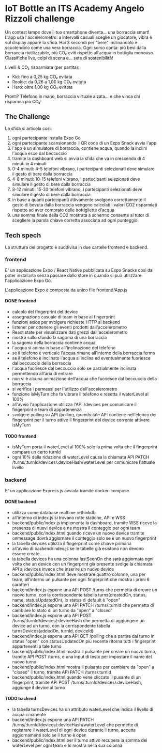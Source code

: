 # IoT Bottle an ITS Academy Angelo Rizzoli challenge

Un contest lampo dove il tuo smartphone diventa… una borraccia smart!
L’app usa l'accelerometro: a intervalli casuali sceglie un giocatore, vibra e sul display appare la sfida.
Hai 3 secondi per “bere” inclinandolo e scuotendolo come una vera borraccia.
Ogni sorso conta: più bevi dalla borraccia riutilizzabile, più CO₂ eviti rispetto all’acqua in bottiglia monouso.
Classifiche live, colpi di scena e… sete di sostenibilità!

Livelli & CO₂ risparmiata (per partita):
- Kid: fino a 0,25 kg CO₂ evitata
- Rookie: da 0,26 a 1,00 kg CO₂ evitata
- Hero: oltre 1,00 kg CO₂ evitata

Pronti? Telefono in mano, borraccia virtuale alzata… e che vinca chi risparmia più CO₂!

## The Challenge

La sfida si articola così:
1. ogni partecipante installa Expo Go 
2. ogni partecipante scansionando il QR code di un Expo Snack avvia l'app
3. l'app è un simulatore di borraccia, contiene acqua, quando la inclini l'acqua esce dal beccuccio
4. tramite la dashboard web si avvia la sfida che va in crescendo di 4 minuti in 4 minuti
5. 0-4 minuti: 4-5 telefoni vibrano, i partecipanti selezionati deve simulare il gesto di bere dalla borraccia
6. 4-8 minuti: 10-15 telefoni vibrano, i partecipanti selezionati deve simulare il gesto di bere dalla borraccia
7. 8-12 minuti: 15-30 telefoni vibrano, i partecipanti selezionati deve simulare il gesto di bere dalla borraccia
8. in base a quanti partecipanti attivamente svolgono correttamente il gesto di bevuta dalla borraccia vengono calcolati i valori CO2 risparmiati rispetto ad aver comprato delle bottigliette d'acqua
9. una somma finale della CO2 mostrata a schermo consente al tutor di scegliere la parola chiave corretta associata ad ogni punteggio

## Tech spech

La struttura del progetto è suddivisa in due cartelle frontend e backend.

### frontend

E' un applicazione Expo / React Native pubblicata su Expo Snacks così da poter installarla senza passare dallo store in quando si può utilizzare l'applicazione Expo Go.

L'applicazione Expo è composta da unico file frontend/App.js

#### DONE frontend
- calcolo del fingerprint del device 
- assegnazione casuale di team in base al fingerprint
- funzioni axios per svolgere richieste HTTP al backend
- listener per ottenere gli eventi prodotti dall'accelerometro
- React state per visualizzare dati grezzi dall'accelerometro
- mostra sullo sfondo la sagoma di una borraccia
- la sagoma della borraccia contiene acqua
- l'acqua si anima in base all'inclinazione del telefono
- se il telefono è verticale l'acqua rimane all'interno della borraccia ferma
- se il telefono è inclinato l'acqua si inclina ed eventualmente fuoriesce dal beccuccio della borraccia
- l'acqua fuoriesce dal beccuccio solo se parzialmente inclinata permettendo all'aria di entrare
- non vi è alcuna animazione dell'acqua che fuoriesce dal beccuccio della borraccia
- si verifica i permessi per l'utilizzo dell'accelerometro
- funzione isMyTurn che fa vibrare il telefono e resetta il waterLevel al 100%
- all'avvio l'applicazione utilizza l'API /devices per comunicare il fingerprint e team di appartenenza
- svolgere polling su API /polling, quando tale API contiene nell'elenco dei fingerprint per il turno attivo il fingerprint del device corrente attivare isMyTurn

#### TODO frontend
- isMyTurn porta il waterLevel al 100% solo la prima volta che il fingerprint compare un certo turnId
- ogni 10% della riduzione di waterLevel causa la chiamata API PATCH /turns/:turnId/devices/:deviceHash/waterLevel per comunicare l'attuale livello

### backend

E' un applicazione Express.js avviata tramite docker-compose.

#### DONE backend
- utilizza come database realtime rethinkdb
- all'interno di index.js si trovano rotte statiche, API e WSS
- backend/public/index.js implementa la dashboard, tramite WSS riceve la presenza di nuovi device e ne mostra il conteggio per ogni team
- backend/public/index.html quando riceve un nuovo device tramite onmessage dovrà aggiornare il conteggio solo se è un nuovo fingerprint
- la tabella devices utilizza il fingerprint come chiave primaria
- all'avvio di backend/index.js se le tabelle già esistono non devono essere create
- la tabella devices ha una colonna lastSeenOn che sarà aggiornata ogni volta che un device con un fingerprint già presente svolge la chiamata API a /devices invece che inserire un nuovo device
- backend/public/index.html deve mostrare quattro colonne, una per team, all'interno un pulsante per ogni fingerprint che mostra i primi 6 caratteri
- backend/index.js espone una API POST /turns che permetta di creare un nuovo turno, con la corrispondente tabella turns(createdOn, status, name, statusUpdatedOn), lo status di default è "open"
- backend/index.js espone una API PATCH /turns/:turnId che permetta di cambiare lo stato di un turno da "open" a "closed"
- backend/index.js espone una API POST /turns/:turnId/devices/:deviceHash che permetta di aggiungere un device ad un turno, con la corrispondente tabella turnsDevices(addedOn, turnId, deviceId)
- backend/index.js espone una API GET /polling che a partire dal turno in status "open" con statusUpdatedOn più recente ritorna tutti i fingerprint appartenenti a tale turno
- backend/public/index.html mostra il pulsante per creare un nuovo turno, tramite API POST /turns, e una input di testo per impostare il name del nuovo turno
- backend/public/index.html mostra il pulsante per cambiare da "open" a "closed" il turno, tramite API PATCH /turns/:turnId
- backend/public/index.html quando vene cliccato il pusante di un fingerprint, tramite API POST /turns/:turnId/devices/:deviceHash, aggiunge il device al turno

#### TODO backend
- la tabella turnsDevices ha un attributo waterLevel che indica il livello di acqua rimanente
- backend/index.js espone una API PATCH /turns/:turnId/devices/:deviceHash/waterLevel che permette di registrare il waterLevel di ogni device durante il turno, accetta aggiornamenti solo se il turno è open
- backend/public/index.html per il turno attivo recupera la somma dei waterLevel per ogni team e lo mostra nella sua colonna
